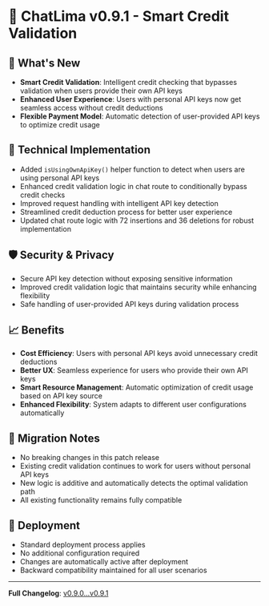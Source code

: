 # 🚀 ChatLima v0.9.1 - Smart Credit Validation

## 🎯 What's New
- **Smart Credit Validation**: Intelligent credit checking that bypasses validation when users provide their own API keys
- **Enhanced User Experience**: Users with personal API keys now get seamless access without credit deductions
- **Flexible Payment Model**: Automatic detection of user-provided API keys to optimize credit usage

## 🔧 Technical Implementation
- Added `isUsingOwnApiKey()` helper function to detect when users are using personal API keys
- Enhanced credit validation logic in chat route to conditionally bypass credit checks
- Improved request handling with intelligent API key detection
- Streamlined credit deduction process for better user experience
- Updated chat route logic with 72 insertions and 36 deletions for robust implementation

## 🛡️ Security & Privacy
- Secure API key detection without exposing sensitive information
- Improved credit validation logic that maintains security while enhancing flexibility
- Safe handling of user-provided API keys during validation process

## 📈 Benefits
- **Cost Efficiency**: Users with personal API keys avoid unnecessary credit deductions
- **Better UX**: Seamless experience for users who provide their own API keys
- **Smart Resource Management**: Automatic optimization of credit usage based on API key source
- **Enhanced Flexibility**: System adapts to different user configurations automatically

## 🔄 Migration Notes
- No breaking changes in this patch release
- Existing credit validation continues to work for users without personal API keys
- New logic is additive and automatically detects the optimal validation path
- All existing functionality remains fully compatible

## 🚀 Deployment
- Standard deployment process applies
- No additional configuration required
- Changes are automatically active after deployment
- Backward compatibility maintained for all user scenarios

---

**Full Changelog**: [v0.9.0...v0.9.1](https://github.com/brooksy4503/chatlima/compare/v0.9.0...v0.9.1) 